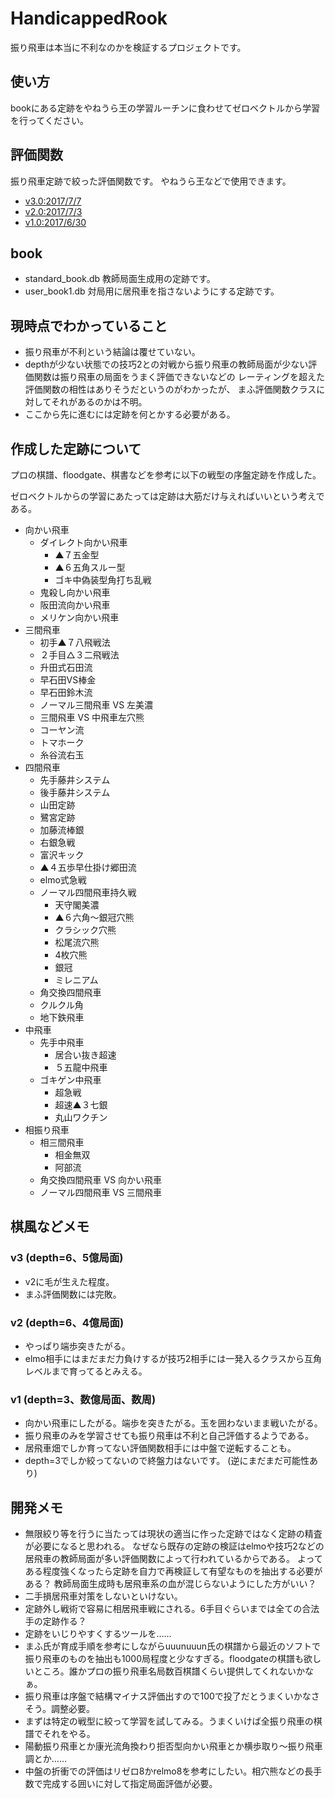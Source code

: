 ﻿# HandicappedRook

振り飛車は本当に不利なのかを検証するプロジェクトです。

## 使い方

bookにある定跡をやねうら王の学習ルーチンに食わせてゼロベクトルから学習を行ってください。

## 評価関数

振り飛車定跡で絞った評価関数です。
やねうら王などで使用できます。

- [v3.0:2017/7/7](https://drive.google.com/file/d/0BwUOadFWQqvjYXoxQ0ZValFkUHc/view?usp=sharing)
- [v2.0:2017/7/3](https://drive.google.com/file/d/0BwUOadFWQqvjUFVIMW8xX0dBa28/view?usp=sharing)
- [v1.0:2017/6/30](https://drive.google.com/file/d/0BwUOadFWQqvjVFFmYnRIODdsbGc/view?usp=sharing)

## book

- standard_book.db 教師局面生成用の定跡です。
- user_book1.db 対局用に居飛車を指さないようにする定跡です。

## 現時点でわかっていること

- 振り飛車が不利という結論は覆せていない。
- depthが少ない状態での技巧2との対戦から振り飛車の教師局面が少ない評価関数は振り飛車の局面をうまく評価できないなどの
レーティングを超えた評価関数の相性はありそうだというのがわかったが、
まふ評価関数クラスに対してそれがあるのかは不明。
- ここから先に進むには定跡を何とかする必要がある。

## 作成した定跡について

プロの棋譜、floodgate、棋書などを参考に以下の戦型の序盤定跡を作成した。

ゼロベクトルからの学習にあたっては定跡は大筋だけ与えればいいという考えである。

- 向かい飛車
	- ダイレクト向かい飛車
		- ▲７五金型
		- ▲６五角スルー型
		- ゴキ中偽装型角打ち乱戦
	- 鬼殺し向かい飛車
	- 阪田流向かい飛車
	- メリケン向かい飛車
- 三間飛車
	- 初手▲７八飛戦法
	- ２手目△３二飛戦法
	- 升田式石田流
	- 早石田VS棒金
	- 早石田鈴木流
	- ノーマル三間飛車 VS 左美濃
	- 三間飛車 VS 中飛車左穴熊
	- コーヤン流
	- トマホーク
	- 糸谷流右玉
- 四間飛車
	- 先手藤井システム
	- 後手藤井システム
	- 山田定跡
	- 鷺宮定跡
	- 加藤流棒銀
	- 右銀急戦
	- 富沢キック
	- ▲４五歩早仕掛け郷田流
	- elmo式急戦
	- ノーマル四間飛車持久戦
		- 天守閣美濃
		- ▲６六角～銀冠穴熊
		- クラシック穴熊
		- 松尾流穴熊
		- 4枚穴熊
		- 銀冠
		- ミレニアム
	- 角交換四間飛車
	- クルクル角
	- 地下鉄飛車
- 中飛車
	- 先手中飛車
		- 居合い抜き超速
		- ５五龍中飛車
	- ゴキゲン中飛車
		- 超急戦
		- 超速▲３七銀
		- 丸山ワクチン
- 相振り飛車
	- 相三間飛車
		- 相金無双
		- 阿部流
	- 角交換四間飛車 VS 向かい飛車
	- ノーマル四間飛車 VS 三間飛車

## 棋風などメモ

### v3 (depth=6、5億局面)
- v2に毛が生えた程度。
- まふ評価関数には完敗。

### v2 (depth=6、4億局面)
- やっぱり端歩突きたがる。
- elmo相手にはまだまだ力負けするが技巧2相手には一発入るクラスから互角レベルまで育ってるとみえる。

### v1 (depth=3、数億局面、数周)
- 向かい飛車にしたがる。端歩を突きたがる。玉を囲わないまま戦いたがる。
- 振り飛車のみを学習させても振り飛車は不利と自己評価するようである。
- 居飛車畑でしか育ってない評価関数相手には中盤で逆転することも。
- depth=3でしか絞ってないので終盤力はないです。 (逆にまだまだ可能性あり)

## 開発メモ

- 無限絞り等を行うに当たっては現状の適当に作った定跡ではなく定跡の精査が必要になると思われる。
なぜなら既存の定跡の検証はelmoや技巧2などの居飛車の教師局面が多い評価関数によって行われているからである。
よってある程度強くなったら定跡を自力で再検証して有望なものを抽出する必要がある？
教師局面生成時も居飛車系の血が混じらないようにした方がいい？
- 二手損居飛車対策をしないといけない。
- 定跡外し戦術で容易に相居飛車戦にされる。6手目ぐらいまでは全ての合法手の定跡作る？
- 定跡をいじりやすくするツールを……
- まふ氏が育成手順を参考にしながらuuunuuun氏の棋譜から最近のソフトで振り飛車のものを抽出も1000局程度と少なすぎる。floodgateの棋譜も欲しいところ。誰かプロの振り飛車名局数百棋譜くらい提供してくれないかなぁ。
- 振り飛車は序盤で結構マイナス評価出すので100で投了だとうまくいかなさそう。調整必要。
- まずは特定の戦型に絞って学習を試してみる。うまくいけば全振り飛車の棋譜でそれをやる。
- 陽動振り飛車とか康光流角換わり拒否型向かい飛車とか横歩取り～振り飛車調とか……
- 中盤の折衝での評価はリゼロ8かrelmo8を参考にしたい。相穴熊などの長手数で完成する囲いに対して指定局面評価が必要。


